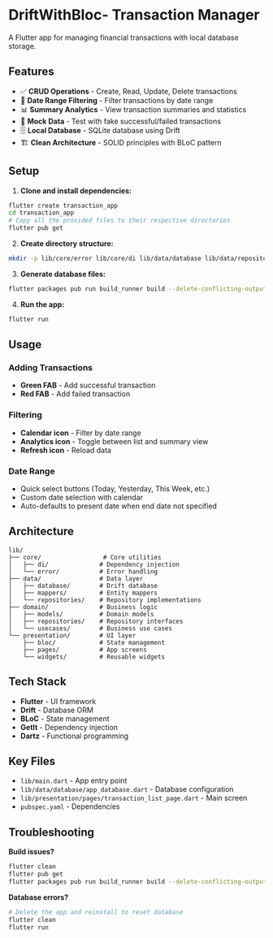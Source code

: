  
# DriftWithBloc- Transaction Manager


A Flutter app for managing financial transactions with local database storage.

## Features

- ✅ **CRUD Operations** - Create, Read, Update, Delete transactions
- 📅 **Date Range Filtering** - Filter transactions by date range
- 📊 **Summary Analytics** - View transaction summaries and statistics
- 🎯 **Mock Data** - Test with fake successful/failed transactions
- 🗄️ **Local Database** - SQLite database using Drift
- 🏗️ **Clean Architecture** - SOLID principles with BLoC pattern

## Setup

1. **Clone and install dependencies:**
```bash
flutter create transaction_app
cd transaction_app
# Copy all the provided files to their respective directories
flutter pub get
```

2. **Create directory structure:**
```bash
mkdir -p lib/core/error lib/core/di lib/data/database lib/data/repositories lib/data/mappers lib/domain/models lib/domain/repositories lib/domain/usecases lib/presentation/bloc lib/presentation/pages lib/presentation/widgets
```

3. **Generate database files:**
```bash
flutter packages pub run build_runner build --delete-conflicting-outputs
```

4. **Run the app:**
```bash
flutter run
```

## Usage

### Adding Transactions
- **Green FAB** - Add successful transaction
- **Red FAB** - Add failed transaction

### Filtering
- **Calendar icon** - Filter by date range
- **Analytics icon** - Toggle between list and summary view
- **Refresh icon** - Reload data

### Date Range
- Quick select buttons (Today, Yesterday, This Week, etc.)
- Custom date selection with calendar
- Auto-defaults to present date when end date not specified

## Architecture

```
lib/
├── core/                 # Core utilities
│   ├── di/              # Dependency injection
│   └── error/           # Error handling
├── data/                # Data layer
│   ├── database/        # Drift database
│   ├── mappers/         # Entity mappers
│   └── repositories/    # Repository implementations
├── domain/              # Business logic
│   ├── models/          # Domain models
│   ├── repositories/    # Repository interfaces
│   └── usecases/        # Business use cases
└── presentation/        # UI layer
    ├── bloc/            # State management
    ├── pages/           # App screens
    └── widgets/         # Reusable widgets
```

## Tech Stack

- **Flutter** - UI framework
- **Drift** - Database ORM
- **BLoC** - State management
- **GetIt** - Dependency injection
- **Dartz** - Functional programming

## Key Files

- `lib/main.dart` - App entry point
- `lib/data/database/app_database.dart` - Database configuration
- `lib/presentation/pages/transaction_list_page.dart` - Main screen
- `pubspec.yaml` - Dependencies

## Troubleshooting

**Build issues?**
```bash
flutter clean
flutter pub get
flutter packages pub run build_runner build --delete-conflicting-outputs
```

**Database errors?**
```bash
# Delete the app and reinstall to reset database
flutter clean
flutter run
```